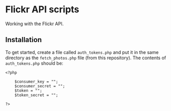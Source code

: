 Flickr API scripts
==========

Working with the Flickr API.

## Installation

To get started, create a file called `auth_tokens.php` and put it in the same directory as the `fetch_photos.php` file (from this repository). The contents of `auth_tokens.php` should be:

	<?php

		$consumer_key = "";
		$consumer_secret = "";
		$token = "";
		$token_secret = "";

	?>

